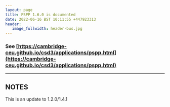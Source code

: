 ```yaml
---
layout: page
title: PSPP 1.6.0 is documented
date: 2022-06-16 BST 10:11:55 +447923313
header:
   image_fullwidth: header-bus.jpg
---
```


### See [https://cambridge-ceu.github.io/csd3/applications/pspp.html](https://cambridge-ceu.github.io/csd3/applications/pspp.html)

<!--more-->

---

## NOTES

This is an update to 1.2.0/1.4.1
